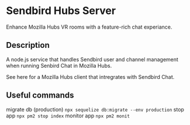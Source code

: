 # Sendbird Hubs Server
Enhance Mozilla Hubs VR rooms with a feature-rich chat experiance.

## Description
A node.js service that handles Sendbird user and channel management when running Senbird Chat in Mozilla Hubs.

See here for a Mozilla Hubs client that intregrates with Sendbird Chat.

## Useful commands
migrate db (production)
```npx sequelize db:migrate --env production```
stop app
```npx pm2 stop index```
monitor app
```npx pm2 monit```
